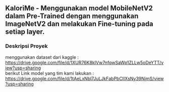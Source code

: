 ## KaloriMe - Menggunakan model MobileNetV2 dalam Pre-Trained dengan menggunakan ImageNetV2 dan melakukan Fine-tuning pada setiap layer.

### Deskripsi Proyek
menggunakan dataset dari kaggle : https://drive.google.com/file/d/1XUR76K8kIVw7nfqwSaWp1ZLLw5oDeYTT/view?usp=sharing <br>
berikut Link model yang tim kami lakukan : https://drive.google.com/file/d/1tAeLxNbl7JuLJkFabPbClIXsNy39NjmS/view?usp=sharing
